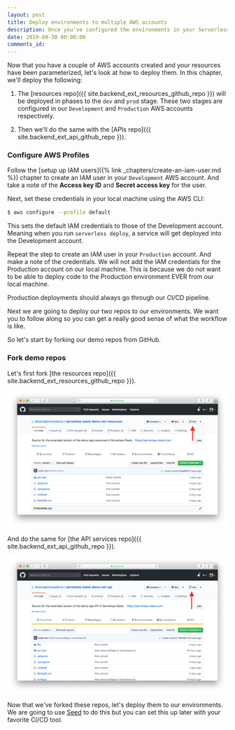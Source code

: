 ```yaml
---
layout: post
title: Deploy environments to multiple AWS accounts
description: Once you've configured the environments in your Serverless app across multiple AWS accounts, you'll want to deploy them. In this chapter, we look at how to create the AWS credentials and manage the environments using Seed.
date: 2019-09-30 00:00:00
comments_id: 
---
```


Now that you have a couple of AWS accounts created and your resources have been parameterized, let's look at how to deploy them. In this chapter, we'll deploy the following:

1. The [resources repo]({{ site.backend_ext_resources_github_repo }}) will be deployed in phases to the `dev` and `prod` stage. These two stages are configured in our `Development` and `Production` AWS accounts respectively.

2. Then we'll do the same with the [APIs repo]({{ site.backend_ext_api_github_repo }}).

### Configure AWS Profiles

Follow the [setup up IAM users]({% link _chapters/create-an-iam-user.md %}) chapter to create an IAM user in your `Development` AWS account. And take a note of the **Access key ID** and **Secret access key** for the user.

Next, set these credentials in your local machine using the AWS CLI:

``` bash
$ aws configure --profile default
```

This sets the default IAM credentials to those of the Development account. Meaning when you run `serverless deploy`, a service will get deployed into the Development account.

Repeat the step to create an IAM user in your `Production` account. And make a note of the credentials. We will not add the IAM credentials for the Production account on our local machine. This is because we do not want to be able to deploy code to the Production environment EVER from our local machine.

Production deployments should always go through our CI/CD pipeline.

Next we are going to deploy our two repos to our environments. We want you to follow along so you can get a really good sense of what the workflow is like.

So let's start by forking our demo repos from GitHub.

### Fork demo repos

Let's first fork [the resources repo]({{ site.backend_ext_resources_github_repo }}).

![Fork demo resources repo on GitHub](/assets/best-practices/fork-demo-resources-repo-on-github.png)

And do the same for [the API services repo]({{ site.backend_ext_api_github_repo }}).

![Fork demo API services repo on GitHub](/assets/best-practices/fork-demo-api-services-repo-on-github.png)

Now that we've forked these repos, let's deploy them to our environments. We are going to use [Seed](https://seed.run) to do this but you can set this up later with your favorite CI/CD tool.
